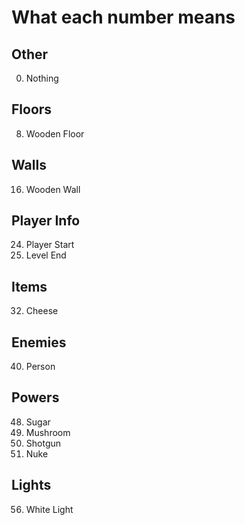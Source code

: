 # What each number means
## Other
0. Nothing

## Floors
8. Wooden Floor

## Walls
16. Wooden Wall

## Player Info
24. Player Start
25. Level End

## Items
32. Cheese

## Enemies
40. Person

## Powers
48. Sugar
49. Mushroom
50. Shotgun
51. Nuke

## Lights
56. White Light
